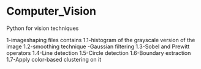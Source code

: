# Computer_Vision
Python for vision techniques

1-imageshaping files contains
1.1-histogram of the grayscale version of the image
1.2-smoothing technique -Gaussian filtering 
1.3-Sobel and Prewitt operators
1.4-Line detection 
1.5-Circle detection
1.6-Boundary extraction 
1.7-Apply color-based clustering on it
